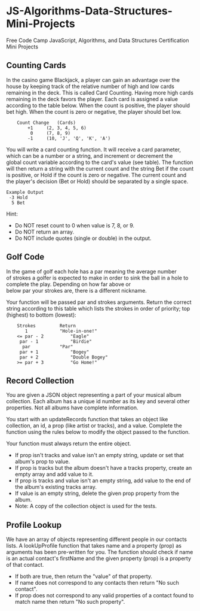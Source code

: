 # JS-Algorithms-Data-Structures-Mini-Projects
Free Code Camp JavaScript, Algorithms, and Data Structures Certification Mini Projects 

## Counting Cards
In the casino game Blackjack, a player can gain an advantage over the house by keeping track of the relative number of high and low cards remaining in the deck. This is called Card Counting.
Having more high cards remaining in the deck favors the player. Each card is assigned a value according to the table below. When the count is positive, the player should bet high. When the count is zero or negative, the player should bet low.

        Count Change   (Cards)
            +1	   (2, 3, 4, 5, 6)
             0	   (7, 8, 9)
            -1	   (10, 'J', 'Q', 'K', 'A')

You will write a card counting function. It will receive a card parameter, which can be a number or a string, and increment or decrement the global count variable according to the card's value (see table). The function will then return a string with the current count and the string Bet if the count is positive, or Hold if the count is zero or negative. The current count and the player's decision (Bet or Hold) should be separated by a single space.

    Example Output 
     -3 Hold 
      5 Bet

Hint: 
- Do NOT reset count to 0 when value is 7, 8, or 9.
- Do NOT return an array.
- Do NOT include quotes (single or double) in the output.

## Golf Code
In the game of golf each hole has a par meaning the average number of strokes a golfer is expected to make in order to sink the ball in a hole to complete the play. Depending on how far above or below par your strokes are, there is a different nickname.

Your function will be passed par and strokes arguments. Return the correct string according to this table which lists the strokes in order of priority; top (highest) to bottom (lowest):

        Strokes	        Return
           1	        "Hole-in-one!"
        <= par - 2	        "Eagle"
         par - 1	        "Birdie"
          par	        "Par"
         par + 1	        "Bogey"
         par + 2	        "Double Bogey"
        >= par + 3	        "Go Home!"


## Record Collection
You are given a JSON object representing a part of your musical album collection. Each album has a unique id number as its key and several other properties. Not all albums have complete information.

You start with an updateRecords function that takes an object like collection, an id, a prop (like artist or tracks), and a value. Complete the function using the rules below to modify the object passed to the function.

Your function must always return the entire object.
- If prop isn't tracks and value isn't an empty string, update or set that album's prop to value.
- If prop is tracks but the album doesn't have a tracks property, create an empty array and add value to it.
- If prop is tracks and value isn't an empty string, add value to the end of the album's existing tracks array.
- If value is an empty string, delete the given prop property from the album.
- Note: A copy of the collection object is used for the tests.

## Profile Lookup
We have an array of objects representing different people in our contacts lists.
A lookUpProfile function that takes name and a property (prop) as arguments has been pre-written for you.
The function should check if name is an actual contact's firstName and the given property (prop) is a property of that contact.

- If both are true, then return the "value" of that property.
- If name does not correspond to any contacts then return "No such contact".
- If prop does not correspond to any valid properties of a contact found to match name then return "No such property".
